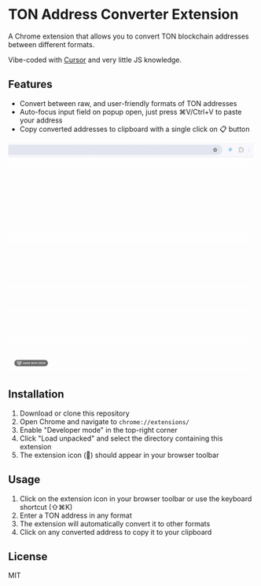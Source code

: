 # TON Address Converter Extension

A Chrome extension that allows you to convert TON blockchain addresses between different formats.

Vibe-coded with [Cursor](https://cursor.com/) and very little JS knowledge.

## Features

- Convert between raw, and user-friendly formats of TON addresses
- Auto-focus input field on popup open, just press ⌘V/Ctrl+V to paste your address
- Copy converted addresses to clipboard with a single click on 📋 button

<img src="./demo.gif" width="500" alt="Demo GIF">


## Installation

1. Download or clone this repository
2. Open Chrome and navigate to `chrome://extensions/`
3. Enable "Developer mode" in the top-right corner
4. Click "Load unpacked" and select the directory containing this extension
5. The extension icon (💎) should appear in your browser toolbar

## Usage

1. Click on the extension icon in your browser toolbar or use the keyboard shortcut (⇧⌘K)
2. Enter a TON address in any format
3. The extension will automatically convert it to other formats
4. Click on any converted address to copy it to your clipboard

## License

MIT 